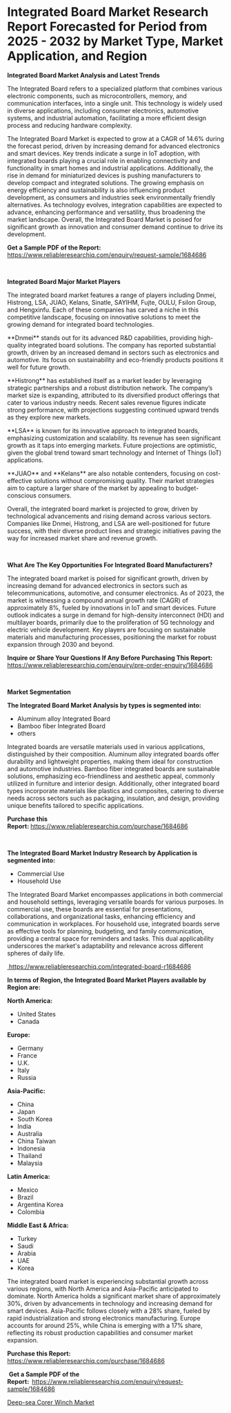 <p><h1>Integrated Board Market Research Report Forecasted for Period from 2025 -  2032 by Market Type, Market Application, and Region</h1></p><p><strong>Integrated Board Market Analysis and Latest Trends</strong></p>
<p><p>The Integrated Board refers to a specialized platform that combines various electronic components, such as microcontrollers, memory, and communication interfaces, into a single unit. This technology is widely used in diverse applications, including consumer electronics, automotive systems, and industrial automation, facilitating a more efficient design process and reducing hardware complexity.</p><p>The Integrated Board Market is expected to grow at a CAGR of 14.6% during the forecast period, driven by increasing demand for advanced electronics and smart devices. Key trends indicate a surge in IoT adoption, with integrated boards playing a crucial role in enabling connectivity and functionality in smart homes and industrial applications. Additionally, the rise in demand for miniaturized devices is pushing manufacturers to develop compact and integrated solutions. The growing emphasis on energy efficiency and sustainability is also influencing product development, as consumers and industries seek environmentally friendly alternatives. As technology evolves, integration capabilities are expected to advance, enhancing performance and versatility, thus broadening the market landscape. Overall, the Integrated Board Market is poised for significant growth as innovation and consumer demand continue to drive its development.</p></p>
<p><strong>Get a Sample PDF of the Report:&nbsp;</strong> <a href="https://www.reliableresearchiq.com/enquiry/request-sample/1684686?utm_campaign=2443&utm_medium=2&utm_source=Github&utm_content=ia&utm_term=26032025&utm_id=integrated-board">https://www.reliableresearchiq.com/enquiry/request-sample/1684686</a></p>
<p>&nbsp;</p>
<p><strong>Integrated Board Major Market Players</strong></p>
<p><p>The integrated board market features a range of players including Dnmei, Histrong, LSA, JUAO, Kelans, Sinatle, SAYIHM, Fujte, OULU, Fsilon Group, and Hengxinfu. Each of these companies has carved a niche in this competitive landscape, focusing on innovative solutions to meet the growing demand for integrated board technologies.</p><p>**Dnmei** stands out for its advanced R&D capabilities, providing high-quality integrated board solutions. The company has reported substantial growth, driven by an increased demand in sectors such as electronics and automotive. Its focus on sustainability and eco-friendly products positions it well for future growth.</p><p>**Histrong** has established itself as a market leader by leveraging strategic partnerships and a robust distribution network. The company’s market size is expanding, attributed to its diversified product offerings that cater to various industry needs. Recent sales revenue figures indicate strong performance, with projections suggesting continued upward trends as they explore new markets.</p><p>**LSA** is known for its innovative approach to integrated boards, emphasizing customization and scalability. Its revenue has seen significant growth as it taps into emerging markets. Future projections are optimistic, given the global trend toward smart technology and Internet of Things (IoT) applications.</p><p>**JUAO** and **Kelans** are also notable contenders, focusing on cost-effective solutions without compromising quality. Their market strategies aim to capture a larger share of the market by appealing to budget-conscious consumers.</p><p>Overall, the integrated board market is projected to grow, driven by technological advancements and rising demand across various sectors. Companies like Dnmei, Histrong, and LSA are well-positioned for future success, with their diverse product lines and strategic initiatives paving the way for increased market share and revenue growth.</p></p>
<p>&nbsp;</p>
<p><strong>What Are The Key Opportunities For Integrated Board Manufacturers?</strong></p>
<p><p>The integrated board market is poised for significant growth, driven by increasing demand for advanced electronics in sectors such as telecommunications, automotive, and consumer electronics. As of 2023, the market is witnessing a compound annual growth rate (CAGR) of approximately 8%, fueled by innovations in IoT and smart devices. Future outlook indicates a surge in demand for high-density interconnect (HDI) and multilayer boards, primarily due to the proliferation of 5G technology and electric vehicle development. Key players are focusing on sustainable materials and manufacturing processes, positioning the market for robust expansion through 2030 and beyond.</p></p>
<p><strong>Inquire or Share Your Questions If Any Before Purchasing This Report:</strong> <a href="https://www.reliableresearchiq.com/enquiry/pre-order-enquiry/1684686?utm_campaign=2443&utm_medium=2&utm_source=Github&utm_content=ia&utm_term=26032025&utm_id=integrated-board">https://www.reliableresearchiq.com/enquiry/pre-order-enquiry/1684686</a></p>
<p>&nbsp;</p>
<p><strong>Market Segmentation</strong></p>
<p><strong>The Integrated Board Market Analysis by types is segmented into:</strong></p>
<p><ul><li>Aluminum alloy Integrated Board</li><li>Bamboo fiber Integrated Board</li><li>others</li></ul></p>
<p><p>Integrated boards are versatile materials used in various applications, distinguished by their composition. Aluminum alloy integrated boards offer durability and lightweight properties, making them ideal for construction and automotive industries. Bamboo fiber integrated boards are sustainable solutions, emphasizing eco-friendliness and aesthetic appeal, commonly utilized in furniture and interior design. Additionally, other integrated board types incorporate materials like plastics and composites, catering to diverse needs across sectors such as packaging, insulation, and design, providing unique benefits tailored to specific applications.</p></p>
<p><strong>Purchase this Report:&nbsp;</strong><a href="https://www.reliableresearchiq.com/purchase/1684686?utm_campaign=2443&utm_medium=2&utm_source=Github&utm_content=ia&utm_term=26032025&utm_id=integrated-board">https://www.reliableresearchiq.com/purchase/1684686</a></p>
<p>&nbsp;</p>
<p><strong>The Integrated Board Market Industry Research by Application is segmented into:</strong></p>
<p><ul><li>Commercial Use</li><li>Household Use</li></ul></p>
<p><p>The Integrated Board Market encompasses applications in both commercial and household settings, leveraging versatile boards for various purposes. In commercial use, these boards are essential for presentations, collaborations, and organizational tasks, enhancing efficiency and communication in workplaces. For household use, integrated boards serve as effective tools for planning, budgeting, and family communication, providing a central space for reminders and tasks. This dual applicability underscores the market's adaptability and relevance across different spheres of daily life.</p></p>
<p><a href="https://www.reliableresearchiq.com/integrated-board-r1684686?utm_campaign=2443&utm_medium=2&utm_source=Github&utm_content=ia&utm_term=26032025&utm_id=integrated-board">&nbsp;https://www.reliableresearchiq.com/integrated-board-r1684686</a></p>
<p><strong>In terms of Region, the Integrated Board Market Players available by Region are:</strong></p>
<p>
    <p> <strong> North America: </strong>
        <ul>
            <li>United States</li>
            <li>Canada</li>
        </ul>
        </p> 
    <p> <strong> Europe: </strong>
        <ul>
            <li>Germany</li>
            <li>France</li>
            <li>U.K.</li>
            <li>Italy</li>
            <li>Russia</li>
        </ul>
        </p> 
    <p> <strong> Asia-Pacific: </strong>
        <ul>
            <li>China</li>
            <li>Japan</li>
            <li>South Korea</li>
            <li>India</li>
            <li>Australia</li>
            <li>China Taiwan</li>
            <li>Indonesia</li>
            <li>Thailand</li>
            <li>Malaysia</li>
        </ul>
        </p> 
    <p> <strong> Latin America: </strong>
        <ul>
            <li>Mexico</li>
            <li>Brazil</li>
            <li>Argentina Korea</li>
            <li>Colombia</li>
        </ul>
        </p> 
    <p> <strong> Middle East & Africa: </strong>
        <ul>
            <li>Turkey</li>
            <li>Saudi</li>
            <li>Arabia</li>
            <li>UAE</li>
            <li>Korea</li>
        </ul>
    </p>
    </p>
<p><p>The integrated board market is experiencing substantial growth across various regions, with North America and Asia-Pacific anticipated to dominate. North America holds a significant market share of approximately 30%, driven by advancements in technology and increasing demand for smart devices. Asia-Pacific follows closely with a 28% share, fueled by rapid industrialization and strong electronics manufacturing. Europe accounts for around 25%, while China is emerging with a 17% share, reflecting its robust production capabilities and consumer market expansion.</p></p>
<p><strong>Purchase this Report: </strong><a href="https://www.reliableresearchiq.com/purchase/1684686?utm_campaign=2443&utm_medium=2&utm_source=Github&utm_content=ia&utm_term=26032025&utm_id=integrated-board">https://www.reliableresearchiq.com/purchase/1684686</a></p>
<p>&nbsp;<strong>Get a Sample PDF of the Report:&nbsp;&nbsp;</strong><a href="https://www.reliableresearchiq.com/enquiry/request-sample/1684686?utm_campaign=2443&utm_medium=2&utm_source=Github&utm_content=ia&utm_term=26032025&utm_id=integrated-board">https://www.reliableresearchiq.com/enquiry/request-sample/1684686</a></p>
<p><strong></strong></p>
<p><p><a href="https://github.com/comasnickie/Market-Research-Report-List-1/blob/main/deep-sea-corer-winch-market.md?utm_campaign=2443&utm_medium=2&utm_source=Github&utm_content=ia&utm_term=26032025&utm_id=integrated-board">Deep-sea Corer Winch Market</a></p></p>